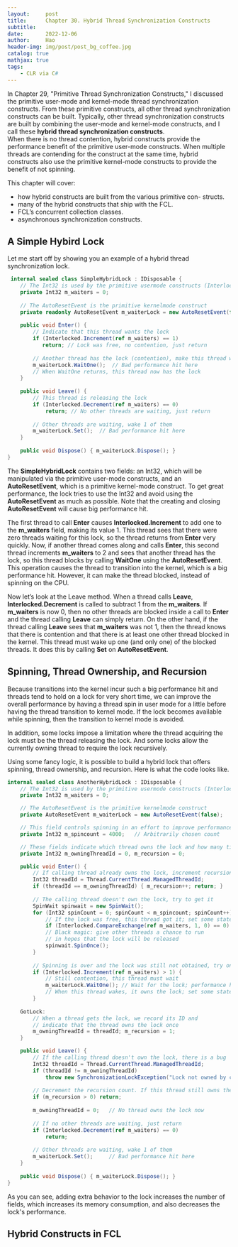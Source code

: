 ```yaml
---
layout:     post
title:      Chapter 30. Hybrid Thread Synchronization Constructs
subtitle:   
date:       2022-12-06
author:     Hao
header-img: img/post/post_bg_coffee.jpg
catalog: true
mathjax: true
tags:
    - CLR via C#
---
```


In Chapter 29, "Primitive Thread Synchronization Constructs," I discussed the primitive user-mode and kernel-mode thread synchronization constructs. From these primitive constructs, all other thread synchronization constructs can be built. Typically, other thread synchronization constructs are built by combining the user-mode and kernel-mode constructs, and I call these **hybrid thread synchronization constructs**. \
When there is no thread contention, hybrid constructs provide the performance benefit of the primitive user-mode constructs. When multiple threads are contending for the construct at the same time, hybrid constructs also use the primitive kernel-mode constructs to provide the benefit of not spinning.

This chapter will cover:
+ how hybrid constructs are built from the various primitive con- structs.
+ many of the hybrid constructs that ship with the FCL.
+ FCL’s concurrent collection classes.
+ asynchronous synchronization constructs.

## A Simple Hybird Lock

Let me start off by showing you an example of a hybrid thread synchronization lock.

```c#
 internal sealed class SimpleHybridLock : IDisposable {
    // The Int32 is used by the primitive user­mode constructs (Interlocked methods)
    private Int32 m_waiters = 0;
    
    // The AutoResetEvent is the primitive kernel­mode construct
    private readonly AutoResetEvent m_waiterLock = new AutoResetEvent(false);
    
    public void Enter() {
        // Indicate that this thread wants the lock
        if (Interlocked.Increment(ref m_waiters) == 1)
           return; // Lock was free, no contention, just return
        
        // Another thread has the lock (contention), make this thread wait
        m_waiterLock.WaitOne();  // Bad performance hit here
        // When WaitOne returns, this thread now has the lock
    }
    
    public void Leave() {
        // This thread is releasing the lock
        if (Interlocked.Decrement(ref m_waiters) == 0)
            return; // No other threads are waiting, just return
        
        // Other threads are waiting, wake 1 of them
        m_waiterLock.Set();  // Bad performance hit here
    }
    
    public void Dispose() { m_waiterLock.Dispose(); }
}
```

The **SimpleHybridLock** contains two fields: an Int32, which will be manipulated via the primitive user-mode constructs, and an **AutoResetEvent**, which is a primitive kernel-mode construct. To get great performance, the lock tries to use the Int32 and avoid using the **AutoResetEvent** as much as possible. Note that the creating and closing **AutoResetEvent** will cause big performance hit.

The first thread to call **Enter** causes **Interlocked.Increment** to add one to the **m_waiters** field, making its value 1. This thread sees that there were zero threads waiting for this lock, so the thread returns from **Enter** very quickly. Now, if another thread comes along and calls **Enter**, this second thread increments **m_waiters** to 2 and sees that another thread has the lock, so this thread blocks by calling **WaitOne** using the **AutoResetEvent**. This operation causes the thread to transition into the kernel, which is a big performance hit. However, it can make the thread blocked, instead of spinning on the CPU.

Now let’s look at the Leave method. When a thread calls **Leave**, **Interlocked.Decrement** is called to subtract 1 from the **m_waiters**. If **m_waiters** is now 0, then no other threads are blocked inside a call to **Enter** and the thread calling **Leave** can simply return. On the other hand, if the thread calling **Leave** sees that **m_waiters** was not 1, then the thread knows that there is contention and that there is at least one other thread blocked in the kernel. This thread must wake up one (and only one) of the blocked threads. It does this by calling **Set** on **AutoResetEvent**.

## Spinning, Thread Ownership, and Recursion

Because transitions into the kernel incur such a big performance hit and threads tend to hold on a lock for very short time, we can improve the overall performance by having a thread spin in user mode for a little before having the thread transition to kernel mode. If the lock becomes available while spinning, then the transition to kernel mode is avoided.

In addition, some locks impose a limitation where the thread acquiring the lock must be the thread releasing the lock. And some locks allow the currently owning thread to require the lock recursively.

Using some fancy logic, it is possible to build a hybrid lock that offers spinning, thread ownership, and recursion. Here is what the code looks like.

```c#
internal sealed class AnotherHybridLock : IDisposable {
    // The Int32 is used by the primitive user­mode constructs (Interlocked methods)
    private Int32 m_waiters = 0;

    // The AutoResetEvent is the primitive kernel­mode construct
    private AutoResetEvent m_waiterLock = new AutoResetEvent(false);

    // This field controls spinning in an effort to improve performance
    private Int32 m_spincount = 4000;   // Arbitrarily chosen count

    // These fields indicate which thread owns the lock and how many times it owns it
    private Int32 m_owningThreadId = 0, m_recursion = 0;

    public void Enter() {
        // If calling thread already owns the lock, increment recursion count and return
        Int32 threadId = Thread.CurrentThread.ManagedThreadId;
        if (threadId == m_owningThreadId) { m_recursion++; return; }
       
        // The calling thread doesn't own the lock, try to get it
        SpinWait spinwait = new SpinWait();
        for (Int32 spinCount = 0; spinCount < m_spincount; spinCount++) {
            // If the lock was free, this thread got it; set some state and return
            if (Interlocked.CompareExchange(ref m_waiters, 1, 0) == 0) goto GotLock;
            // Black magic: give other threads a chance to run
            // in hopes that the lock will be released
            spinwait.SpinOnce();
        }   
      
        // Spinning is over and the lock was still not obtained, try one more time
        if (Interlocked.Increment(ref m_waiters) > 1) {
            // Still contention, this thread must wait
            m_waiterLock.WaitOne(); // Wait for the lock; performance hit
            // When this thread wakes, it owns the lock; set some state and return
        }
   
    GotLock:
        // When a thread gets the lock, we record its ID and
        // indicate that the thread owns the lock once
        m_owningThreadId = threadId; m_recursion = 1;
    }

    public void Leave() {
        // If the calling thread doesn't own the lock, there is a bug
        Int32 threadId = Thread.CurrentThread.ManagedThreadId;
        if (threadId != m_owningThreadId)
            throw new SynchronizationLockException("Lock not owned by calling thread");
 
        // Decrement the recursion count. If this thread still owns the lock, just return
        if (­­m_recursion > 0) return;
      
        m_owningThreadId = 0;   // No thread owns the lock now
        
        // If no other threads are waiting, just return
        if (Interlocked.Decrement(ref m_waiters) == 0)
            return;
        
        // Other threads are waiting, wake 1 of them
        m_waiterLock.Set();     // Bad performance hit here
    }
   
    public void Dispose() { m_waiterLock.Dispose(); }
}
```

As you can see, adding extra behavior to the lock increases the number of fields, which increases its memory consumption, and also decreases the lock's performance.

## Hybrid Constructs in FCL


## 